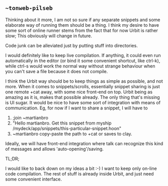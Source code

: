 ## `~tonweb-pilseb`
Thinking about it more, I am not so sure if any separate snippets and some elaborate way of running them should be a thing. I think my desire to have some sort of online runner stems from the fact that for now Urbit is rather slow; This obviously will change in future. 

Code junk can be alleviated just by putting stuff into directories. 

I would definitely like to keep live compilation. If anything, it could even run automatically in the editor (or bind it some convenient shortcut, like ctrl-k), while ctrl-s would work the normal way without strange behaviour when you can't save a file because it does not compile. 

I think the Urbit way should be to keep things as simple as possible, and not more. 
When it comes to snippets/scrolls, essentially snippet sharing is just one remote +cat away, with some nice front-end on top. Urbit being as amazing as it is, makes that possible already. The only thing that's missing is UI sugar. It would be nice to have some sort of integration with means of communication. Eg, for now if I want to share a snippet, I will have to 

1. ;join ~martianbro
2. "Hello martianbro. Get this snippet from myship /mydeck/app/snippets/this-particular-snippet.hoon"
3. ~martianbro copy-paste the path to +cat or saves to clay.

Ideally, we will have front-end integration where talk can recognize this kind of messages and allows 'auto-opening'/saving.

TL;DR;

I would like to back down on my ideas a bit :-)
I want to keep only on-line code compilation. 
The rest of stuff is already inside Urbit, and just need some convenient interface.


